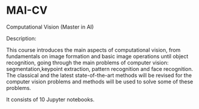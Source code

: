 # MAI-CV
Computational Vision (Master in AI)

Description:

This course introduces the main aspects of computational vision, from fundamentals on image formation and basic image operations until object recognition, going through the main problems of computer vision: segmentation,keypoint extraction, pattern recognition and face recognition. The classical and the latest state-of-the-art methods will be revised for the computer vision problems and methods will be used to solve some of these problems.

It consists of 10 Jupyter notebooks. 
